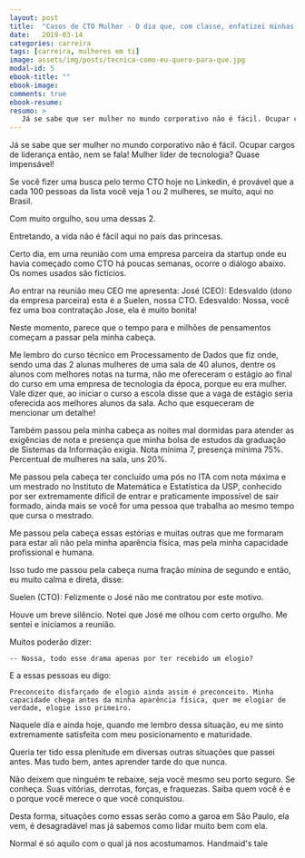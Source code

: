 ```yaml
---
layout: post
title:  "Casos de CTO Mulher - O dia que, com classe, enfatizei minhas qualificações acima da minha aparência"
date:   2019-03-14
categories: carreira
tags: [carreira, mulheres em ti]
image: assets/img/posts/tecnica-como-eu-quero-para-que.jpg
modal-id: 5
ebook-title: ""
ebook-image:
comments: true
ebook-resume:
resumo: >
   Já se sabe que ser mulher no mundo corporativo não é fácil. Ocupar cargos de liderança então, nem se fala! Mulher líder de tecnologia? Quase impensável! Se você fizer uma busca pelo termo CTO hoje no Linkedin, é provável que a cada 100 pessoas da lista você veja 1 ou 2 mulheres, se muito, aqui no Brasil. Com muito orgulho, sou uma dessas 2. Entretando, a vida não é fácil aqui no país das princesas.
---
```


Já se sabe que ser mulher no mundo corporativo não é fácil. Ocupar cargos de liderança então, nem se fala! Mulher líder de tecnologia? Quase impensável!

Se você fizer uma busca pelo termo CTO hoje no Linkedin, é provável que a cada 100 pessoas da lista você veja 1 ou 2 mulheres, se muito, aqui no Brasil.

Com muito orgulho, sou uma dessas 2.

Entretando, a vida não é fácil aqui no país das princesas.

Certo dia, em uma reunião com uma empresa parceira da startup onde eu havia começado como CTO há poucas semanas, ocorre o diálogo abaixo. Os nomes usados são fictícios.

Ao entrar na reunião meu CEO me apresenta:
José (CEO): Edesvaldo (dono da empresa parceira) esta é a Suelen, nossa CTO.
Edesvaldo: Nossa, você fez uma boa contratação Jose, ela é muito bonita!

Neste momento, parece que o tempo para e milhões de pensamentos começam a passar pela minha cabeça.

Me lembro do curso técnico em Processamento de Dados que fiz onde, sendo uma das 2 alunas mulheres de uma sala de 40 alunos, dentre os alunos com melhores notas na turma, não me ofereceram o estágio ao final do curso em uma empresa de tecnologia da época, porque eu era mulher. Vale dizer que, ao iniciar o curso a escola disse que a vaga de estágio seria oferecida aos melhores alunos da sala. Acho que esqueceram de mencionar um detalhe!

Também passou pela minha cabeça as noites mal dormidas para atender as exigências de nota e presença que minha bolsa de estudos da graduação de Sistemas da Informação exigia. Nota mínima 7, presença mínima 75%. Percentual de mulheres na sala, uns 20%.

Me passou pela cabeça ter concluído uma pós no ITA com nota máxima e um mestrado no Instituto de Matemática e Estatística da USP, conhecido por ser extremamente difícil de entrar e praticamente impossível de sair formado, ainda mais se você for uma pessoa que trabalha ao mesmo tempo que cursa o mestrado.

Me passou pela cabeça essas estórias e muitas outras que me formaram para estar ali não pela minha aparência física, mas pela minha capacidade profissional e humana.

Isso tudo me passou pela cabeça numa fração mínina de segundo e então, eu muito calma e direta, disse:

  Suelen (CTO): Felizmente o José não me contratou por este motivo.

Houve um breve silêncio. Notei que José me olhou com certo orgulho. Me sentei e iniciamos a reunião.

Muitos poderão dizer:

    -- Nossa, todo esse drama apenas por ter recebido um elogio?

E a essas pessoas eu digo:

    Preconceito disfarçado de elogio ainda assim é preconceito. Minha capacidade chega antes da minha aparência física, quer me elogiar de verdade, elogie isso primeiro.

Naquele dia e ainda hoje, quando me lembro dessa situação, eu me sinto extremamente satisfeita com meu posicionamento e maturidade.

Queria ter tido essa plenitude em diversas outras situações que passei antes. Mas tudo bem, antes aprender tarde do que nunca.

Não deixem que ninguém te rebaixe, seja você mesmo seu porto seguro. Se conheça. Suas vitórias, derrotas, forças, e fraquezas. Saiba quem você é e o porque você merece o que você conquistou.

Desta forma, situações como essas serão como a garoa em São Paulo, ela vem, é desagradável mas já sabemos como lidar muito bem com ela.





Normal é só aquilo com o qual já nos acostumamos.
          Handmaid's tale